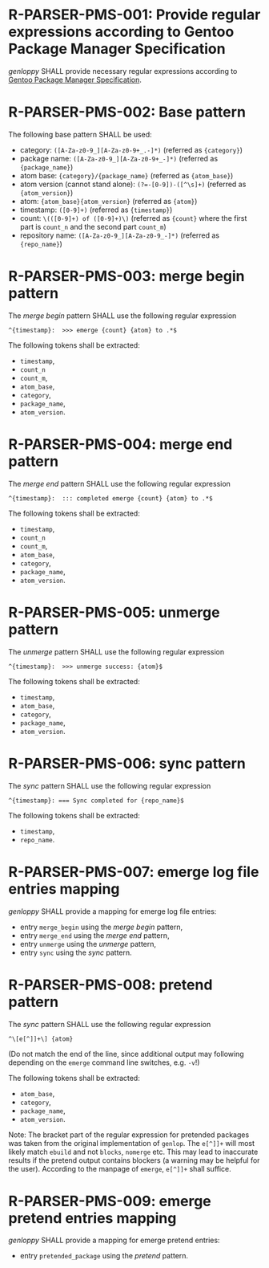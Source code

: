 # R-PARSER-PMS-001: Provide regular expressions according to Gentoo Package Manager Specification #
*genloppy* SHALL provide necessary regular expressions according to [Gentoo Package Manager Specification](https://dev.gentoo.org/~ulm/pms/head/pms.html).

# R-PARSER-PMS-002: Base pattern #
The following base pattern SHALL be used:
-   category: `([A-Za-z0-9_][A-Za-z0-9+_.-]*)` (referred as `{category}`)
-   package name: `([A-Za-z0-9_][A-Za-z0-9+_-]*)` (referred as `{package_name}`)
-   atom base: `{category}/{package_name}` (referred as `{atom_base}`)
-   atom version (cannot stand alone): `(?=-[0-9])-([^\s]+)` (referred as `{atom_version}`)
-   atom: `{atom_base}{atom_version}` (referred as `{atom}`)
-   timestamp: `([0-9]+)` (referred as `{timestamp}`)
-   count: `\(([0-9]+) of ([0-9]+)\)` (referred as `{count}` where the first part is `count_n` and the second part `count_m`)
-   repository name: `([A-Za-z0-9_][A-Za-z0-9_-]*)` (referred as `{repo_name}`)

# R-PARSER-PMS-003: merge begin pattern #
The *merge begin* pattern SHALL use the following regular expression
```
^{timestamp}:  >>> emerge {count} {atom} to .*$
```
The following tokens shall be extracted:
-   `timestamp`,
-   `count_n`
-   `count_m`,
-   `atom_base`,
-   `category`,
-   `package_name`,
-   `atom_version`.

# R-PARSER-PMS-004: merge end pattern #
The *merge end* pattern SHALL use the following regular expression
```
^{timestamp}:  ::: completed emerge {count} {atom} to .*$
```
The following tokens shall be extracted:
-   `timestamp`,
-   `count_n`
-   `count_m`,
-   `atom_base`,
-   `category`,
-   `package_name`,
-   `atom_version`.

# R-PARSER-PMS-005: unmerge pattern #
The *unmerge* pattern SHALL use the following regular expression
```
^{timestamp}:  >>> unmerge success: {atom}$
```
The following tokens shall be extracted:
-   `timestamp`,
-   `atom_base`,
-   `category`,
-   `package_name`,
-   `atom_version`.

# R-PARSER-PMS-006: sync pattern #
The *sync* pattern SHALL use the following regular expression
```
^{timestamp}: === Sync completed for {repo_name}$
```
The following tokens shall be extracted:
-   `timestamp`,
-   `repo_name`.

# R-PARSER-PMS-007: emerge log file entries mapping #
*genloppy* SHALL provide a mapping for emerge log file entries:
-    entry `merge_begin` using the *merge begin* pattern,
-    entry `merge_end` using the *merge end* pattern,
-    entry `unmerge` using the *unmerge* pattern,
-    entry `sync` using the *sync* pattern.

# R-PARSER-PMS-008: pretend pattern #
The *sync* pattern SHALL use the following regular expression
```
^\[e[^]]+\] {atom}
```
(Do not match the end of the line, since additional output may following depending on the `emerge` command line switches, e.g. `-v`!)

The following tokens shall be extracted:
-   `atom_base`,
-   `category`,
-   `package_name`,
-   `atom_version`.

Note: The bracket part of the regular expression for pretended packages was taken from the original implementation of `genlop`. The `e[^]]+` will most likely match `ebuild` and not  `blocks`, `nomerge` etc. This may lead to inaccurate results if the pretend output contains blockers (a warning may be helpful for the user). According to the manpage of `emerge`, `e[^]]+` shall suffice.

# R-PARSER-PMS-009: emerge pretend entries mapping #
*genloppy* SHALL provide a mapping for emerge pretend entries:
-    entry `pretended_package` using the *pretend* pattern.
